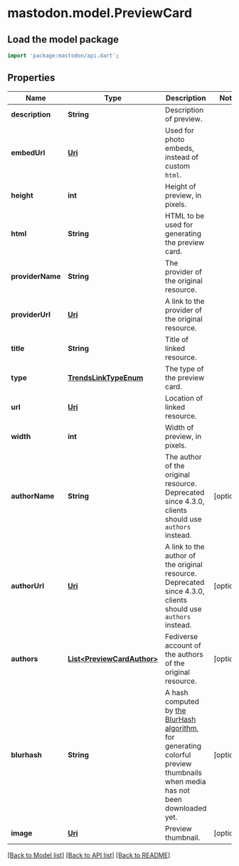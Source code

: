 # mastodon.model.PreviewCard

## Load the model package
```dart
import 'package:mastodon/api.dart';
```

## Properties
Name | Type | Description | Notes
------------ | ------------- | ------------- | -------------
**description** | **String** | Description of preview. | 
**embedUrl** | [**Uri**](Uri.md) | Used for photo embeds, instead of custom `html`. | 
**height** | **int** | Height of preview, in pixels. | 
**html** | **String** | HTML to be used for generating the preview card. | 
**providerName** | **String** | The provider of the original resource. | 
**providerUrl** | [**Uri**](Uri.md) | A link to the provider of the original resource. | 
**title** | **String** | Title of linked resource. | 
**type** | [**TrendsLinkTypeEnum**](TrendsLinkTypeEnum.md) | The type of the preview card. | 
**url** | [**Uri**](Uri.md) | Location of linked resource. | 
**width** | **int** | Width of preview, in pixels. | 
**authorName** | **String** | The author of the original resource. Deprecated since 4.3.0, clients should use `authors` instead. | [optional] 
**authorUrl** | [**Uri**](Uri.md) | A link to the author of the original resource. Deprecated since 4.3.0, clients should use `authors` instead. | [optional] 
**authors** | [**List&lt;PreviewCardAuthor&gt;**](PreviewCardAuthor.md) | Fediverse account of the authors of the original resource. | [optional] 
**blurhash** | **String** | A hash computed by [the BlurHash algorithm](https://github.com/woltapp/blurhash), for generating colorful preview thumbnails when media has not been downloaded yet. | [optional] 
**image** | [**Uri**](Uri.md) | Preview thumbnail. | [optional] 

[[Back to Model list]](../README.md#documentation-for-models) [[Back to API list]](../README.md#documentation-for-api-endpoints) [[Back to README]](../README.md)


